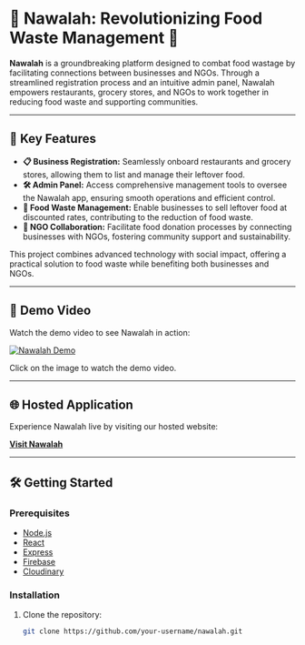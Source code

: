 # 🌟 Nawalah: Revolutionizing Food Waste Management 🌟

**Nawalah** is a groundbreaking platform designed to combat food wastage by facilitating connections between businesses and NGOs. Through a streamlined registration process and an intuitive admin panel, Nawalah empowers restaurants, grocery stores, and NGOs to work together in reducing food waste and supporting communities.

---

## 🚀 Key Features

- **📋 Business Registration:** Seamlessly onboard restaurants and grocery stores, allowing them to list and manage their leftover food.
- **🛠️ Admin Panel:** Access comprehensive management tools to oversee the Nawalah app, ensuring smooth operations and efficient control.
- **🍲 Food Waste Management:** Enable businesses to sell leftover food at discounted rates, contributing to the reduction of food waste.
- **🤝 NGO Collaboration:** Facilitate food donation processes by connecting businesses with NGOs, fostering community support and sustainability.

This project combines advanced technology with social impact, offering a practical solution to food waste while benefiting both businesses and NGOs.

---

## 🎥 Demo Video

Watch the demo video to see Nawalah in action:

[![Nawalah Demo](https://img.youtube.com/vi/avNBU84yJQs/0.jpg)](https://www.youtube.com/watch?v=avNBU84yJQs)

Click on the image to watch the demo video.

---

## 🌐 Hosted Application

Experience Nawalah live by visiting our hosted website:

[**Visit Nawalah**](https://www.nawalah.com)

---

## 🛠️ Getting Started

### Prerequisites

- [Node.js](https://nodejs.org/)
- [React](https://reactjs.org/)
- [Express](https://expressjs.com/)
- [Firebase](https://firebase.google.com/)
- [Cloudinary](https://cloudinary.com/)

### Installation

1. Clone the repository:
   ```sh
   git clone https://github.com/your-username/nawalah.git
